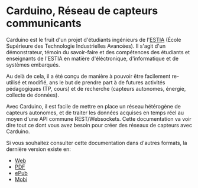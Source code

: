 # Carduino, Réseau de capteurs communicants

Carduino est le fruit d'un projet d'étudiants ingénieurs de l'[ESTIA](http://www.estia.fr) (École Supérieure des Technologie Industrielles Avancées). Il s'agit d'un démonstrateur, témoin du savoir-faire et des compétences des étudiants et enseignants de l'ESTIA en matière d'éléctronique, d'informatique et de systèmes embarqués.

Au delà de cela, il a été conçu de manière à pouvoir être facilement re-utilisé et modifié, ans le but de prendre part à de futures activités pédagogiques (TP, cours) et de recherche (capteurs autonomes, énergie, collecte de données).

Avec Carduino, il est facile de mettre en place un réseau hétérogène de capteurs autonomes, et de traiter les données acquises en temps réel au moyen d'une API commune REST/Websockets.
Cette documentation va voir dire tout ce dont vous avez besoin pour créer des réseaux de capteurs avec Carduino.

Si vous souhaitez consulter cette documentation dans d'autres formats, la dernière version existe en:

- [Web](http://docs.carduino.com)
- [PDF](https://www.gitbook.com/download/pdf/book/vincentdauliac/carduino-docs)
- [ePub](https://www.gitbook.com/download/epub/book/vincentdauliac/carduino-docs)
- [Mobi](https://www.gitbook.com/download/mobi/book/vincentdauliac/carduino-docs)
